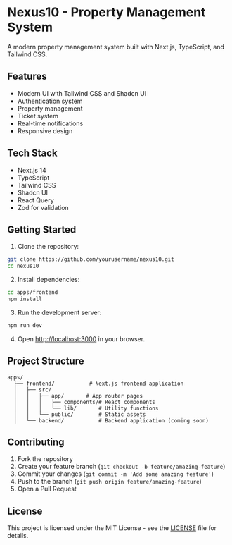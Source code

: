 # Nexus10 - Property Management System

A modern property management system built with Next.js, TypeScript, and Tailwind CSS.

## Features

- Modern UI with Tailwind CSS and Shadcn UI
- Authentication system
- Property management
- Ticket system
- Real-time notifications
- Responsive design

## Tech Stack

- Next.js 14
- TypeScript
- Tailwind CSS
- Shadcn UI
- React Query
- Zod for validation

## Getting Started

1. Clone the repository:
```bash
git clone https://github.com/yourusername/nexus10.git
cd nexus10
```

2. Install dependencies:
```bash
cd apps/frontend
npm install
```

3. Run the development server:
```bash
npm run dev
```

4. Open [http://localhost:3000](http://localhost:3000) in your browser.

## Project Structure

```
apps/
  ├── frontend/           # Next.js frontend application
  │   ├── src/
  │   │   ├── app/       # App router pages
  │   │   │   ├── components/# React components
  │   │   │   └── lib/       # Utility functions
  │   │   └── public/        # Static assets
  │   └── backend/           # Backend application (coming soon)
```

## Contributing

1. Fork the repository
2. Create your feature branch (`git checkout -b feature/amazing-feature`)
3. Commit your changes (`git commit -m 'Add some amazing feature'`)
4. Push to the branch (`git push origin feature/amazing-feature`)
5. Open a Pull Request

## License

This project is licensed under the MIT License - see the [LICENSE](LICENSE) file for details. 